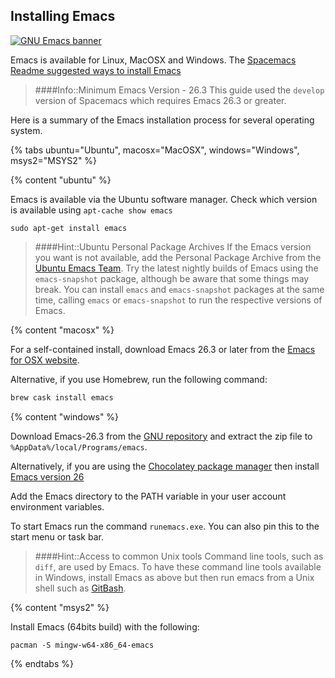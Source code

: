 ## Installing Emacs

[![GNU Emacs banner](/images/emacs-logo-text.png)](/images/emacs-logo-text.png)

Emacs is available for Linux, MacOSX and Windows.  The [Spacemacs Readme suggested ways to install Emacs](https://github.com/syl20bnr/spacemacs/tree/develop#emacs)

> ####Info::Minimum Emacs Version - 26.3
> This guide used the `develop` version of Spacemacs which requires Emacs 26.3 or greater.

Here is a summary of the Emacs installation process for several operating system.

{% tabs ubuntu="Ubuntu", macosx="MacOSX", windows="Windows", msys2="MSYS2" %}

<!-- Ubuntu Install -->
{% content "ubuntu" %}

Emacs is available via the Ubuntu software manager. Check which version is available using `apt-cache show emacs`

```
sudo apt-get install emacs
```

> ####Hint::Ubuntu Personal Package Archives
> If the Emacs version you want is not available, add the Personal Package Archive from the [Ubuntu Emacs Team](https://launchpad.net/~ubuntu-elisp/+archive/ubuntu/ppa).
> Try the latest nightly builds of Emacs using the `emacs-snapshot` package, although be aware that some things may break.  You can install `emacs` and `emacs-snapshot` packages at the same time, calling `emacs` or `emacs-snapshot` to run the respective versions of Emacs.


<!-- MacOSX Install -->
{% content "macosx" %}

For a self-contained install, download Emacs 26.3 or later from the [Emacs for OSX website](https://emacsformacosx.com/).

Alternative, if you use Homebrew, run the following command:

```bash
brew cask install emacs
```


<!-- Windows Install -->
{% content "windows" %}

Download Emacs-26.3 from the [GNU repository](http://ftp.gnu.org/gnu/emacs/windows/emacs-26) and extract the zip file to `%AppData%/local/Programs/emacs`.

Alternatively, if you are using the [Chocolatey package manager](https://chocolatey.org/) then install [Emacs version 26](https://chocolatey.org/packages/emacs)

Add the Emacs directory to the PATH variable in your user account environment variables.

To start Emacs run the command `runemacs.exe`.  You can also pin this to the start menu or task bar.

> ####Hint::Access to common Unix tools
> Command line tools, such as `diff`, are used by Emacs.  To have these command line tools available in Windows, install Emacs as above but then run emacs from a Unix shell such as [GitBash](https://git-scm.com/).


{% content "msys2" %}

Install Emacs (64bits build) with the following:

```
pacman -S mingw-w64-x86_64-emacs
```


{% endtabs %}
<!-- End of  -->
